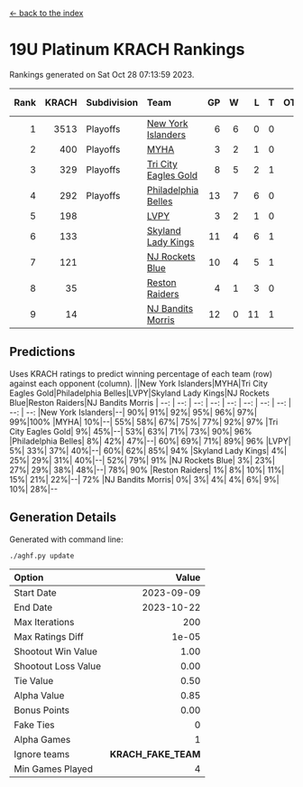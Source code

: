 [<- back to the index](readme.md)
# 19U Platinum KRACH Rankings
Rankings generated on Sat Oct 28 07:13:59 2023.

Rank|KRACH|Subdivision|Team|GP|W|L|T|OTW|OTL|SoS|Exp Wins|Win Diff
---:|---:|:---|:---|---:|---:|---:|---:|---:|---:|---:|---:|---:
1|3513|Playoffs|[New York Islanders](https://gamesheetstats.com/seasons/3663/teams/140861/schedule)|6|6|0|0|0|0|78|6.8|-0.0
2|400|Playoffs|[MYHA](https://gamesheetstats.com/seasons/3663/teams/140863/schedule)|3|2|1|0|0|0|185|2.9|0.0
3|329|Playoffs|[Tri City Eagles Gold](https://gamesheetstats.com/seasons/3663/teams/140869/schedule)|8|5|2|1|0|0|159|6.4|0.0
4|292|Playoffs|[Philadelphia Belles](https://gamesheetstats.com/seasons/3663/teams/140864/schedule)|13|7|6|0|0|0|715|7.9|0.0
5|198||[LVPY](https://gamesheetstats.com/seasons/3663/teams/140860/schedule)|3|2|1|0|0|0|113|2.9|0.0
6|133||[Skyland Lady Kings](https://gamesheetstats.com/seasons/3663/teams/140865/schedule)|11|4|6|1|0|0|542|5.4|0.0
7|121||[NJ Rockets Blue](https://gamesheetstats.com/seasons/3663/teams/140867/schedule)|10|4|5|1|0|0|1042|5.4|0.0
8|35||[Reston Raiders](https://gamesheetstats.com/seasons/3663/teams/140868/schedule)|4|1|3|0|0|0|117|1.9|0.0
9|14||[NJ Bandits Morris](https://gamesheetstats.com/seasons/3663/teams/140866/schedule)|12|0|11|1|0|0|674|1.4|0.0

## Predictions
Uses KRACH ratings to predict winning percentage of each team (row) against each opponent (column).
||New York Islanders|MYHA|Tri City Eagles Gold|Philadelphia Belles|LVPY|Skyland Lady Kings|NJ Rockets Blue|Reston Raiders|NJ Bandits Morris
| --: | --: | --: | --: | --: | --: | --: | --: | --: | --: 
|New York Islanders|--| 90%| 91%| 92%| 95%| 96%| 97%| 99%|100%
|MYHA| 10%|--| 55%| 58%| 67%| 75%| 77%| 92%| 97%
|Tri City Eagles Gold|  9%| 45%|--| 53%| 63%| 71%| 73%| 90%| 96%
|Philadelphia Belles|  8%| 42%| 47%|--| 60%| 69%| 71%| 89%| 96%
|LVPY|  5%| 33%| 37%| 40%|--| 60%| 62%| 85%| 94%
|Skyland Lady Kings|  4%| 25%| 29%| 31%| 40%|--| 52%| 79%| 91%
|NJ Rockets Blue|  3%| 23%| 27%| 29%| 38%| 48%|--| 78%| 90%
|Reston Raiders|  1%|  8%| 10%| 11%| 15%| 21%| 22%|--| 72%
|NJ Bandits Morris|  0%|  3%|  4%|  4%|  6%|  9%| 10%| 28%|--

## Generation Details

Generated with command line:
```
./aghf.py update
```

| Option | Value |
| :----- | ----: |
| Start Date | 2023-09-09 |
| End Date | 2023-10-22 |
| Max Iterations | 200 |
| Max Ratings Diff | 1e-05 |
| Shootout Win Value | 1.00 |
| Shootout Loss Value | 0.00 |
| Tie Value | 0.50 |
| Alpha Value | 0.85 |
| Bonus Points | 0.00 |
| Fake Ties | 0 |
| Alpha Games | 1 |
| Ignore teams | __KRACH_FAKE_TEAM__ |
| Min Games Played | 4 |

